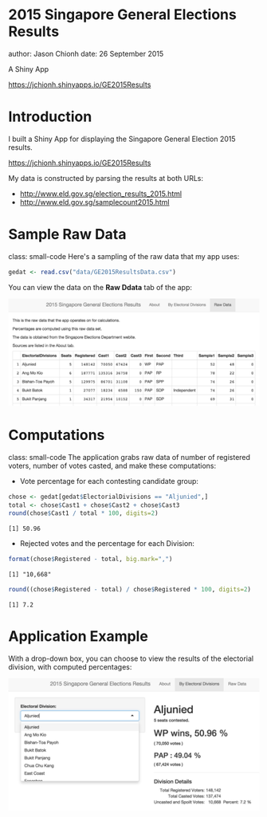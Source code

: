<style>
.small-code pre code {
  font-size: 1em;
}
</style>

2015 Singapore General Elections Results
========================================================
author: Jason Chionh
date: 26 September 2015

A Shiny App

https://jchionh.shinyapps.io/GE2015Results


Introduction
========================================================
I built a Shiny App for displaying the Singapore General Election 2015 results. 

https://jchionh.shinyapps.io/GE2015Results

My data is constructed by parsing the results at both URLs:

- http://www.eld.gov.sg/election_results_2015.html
- http://www.eld.gov.sg/samplecount2015.html

Sample Raw Data
========================================================
class: small-code
Here's a sampling of the raw data that my app uses:

```r
gedat <- read.csv("data/GE2015ResultsData.csv")
```
You can view the data on the **Raw Ddata** tab of the app:

![RawDataImage](figures/rawdata.jpg)

Computations
========================================================
class: small-code
The application grabs raw data of number of registered voters, number of votes casted, and make these computations:

- Vote percentage for each contesting candidate group:

```r
chose <- gedat[gedat$ElectorialDivisions == "Aljunied",]
total <- chose$Cast1 + chose$Cast2 + chose$Cast3
round(chose$Cast1 / total * 100, digits=2)
```

```
[1] 50.96
```

- Rejected votes and the percentage for each Division:

```r
format(chose$Registered - total, big.mark=",")
```

```
[1] "10,668"
```

```r
round((chose$Registered - total) / chose$Registered * 100, digits=2)
```

```
[1] 7.2
```

Application Example
========================================================
With a drop-down box, you can choose to view the results of the electorial division, with computed percentages:

![ByDivisionImage](figures/division.jpg)



